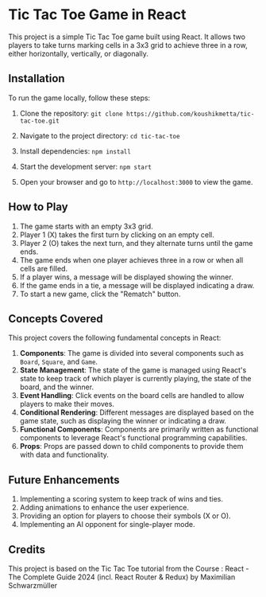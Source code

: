 # Tic Tac Toe Game in React

This project is a simple Tic Tac Toe game built using React. It allows two players to take turns marking cells in a 3x3 grid to achieve three in a row, either horizontally, vertically, or diagonally.

## Installation

To run the game locally, follow these steps:

1. Clone the repository:
`git clone https://github.com/koushikmetta/tic-tac-toe.git`

2. Navigate to the project directory:
`cd tic-tac-toe`
3. Install dependencies:
`npm install`
4. Start the development server:
`npm start`
5. Open your browser and go to `http://localhost:3000` to view the game.

## How to Play

1. The game starts with an empty 3x3 grid.
2. Player 1 (X) takes the first turn by clicking on an empty cell.
3. Player 2 (O) takes the next turn, and they alternate turns until the game ends.
4. The game ends when one player achieves three in a row or when all cells are filled.
5. If a player wins, a message will be displayed showing the winner.
6. If the game ends in a tie, a message will be displayed indicating a draw.
7. To start a new game, click the "Rematch" button.

## Concepts Covered

This project covers the following fundamental concepts in React:

1. **Components**: The game is divided into several components such as `Board`, `Square`, and `Game`.
2. **State Management**: The state of the game is managed using React's state to keep track of which player is currently playing, the state of the board, and the winner.
3. **Event Handling**: Click events on the board cells are handled to allow players to make their moves.
4. **Conditional Rendering**: Different messages are displayed based on the game state, such as displaying the winner or indicating a draw.
5. **Functional Components**: Components are primarily written as functional components to leverage React's functional programming capabilities.
6. **Props**: Props are passed down to child components to provide them with data and functionality.

## Future Enhancements

1. Implementing a scoring system to keep track of wins and ties.
2. Adding animations to enhance the user experience.
3. Providing an option for players to choose their symbols (X or O).
4. Implementing an AI opponent for single-player mode.

## Credits

This project is based on the Tic Tac Toe tutorial from the Course : React - The Complete Guide 2024 (incl. React Router & Redux)
by Maximilian Schwarzmüller
